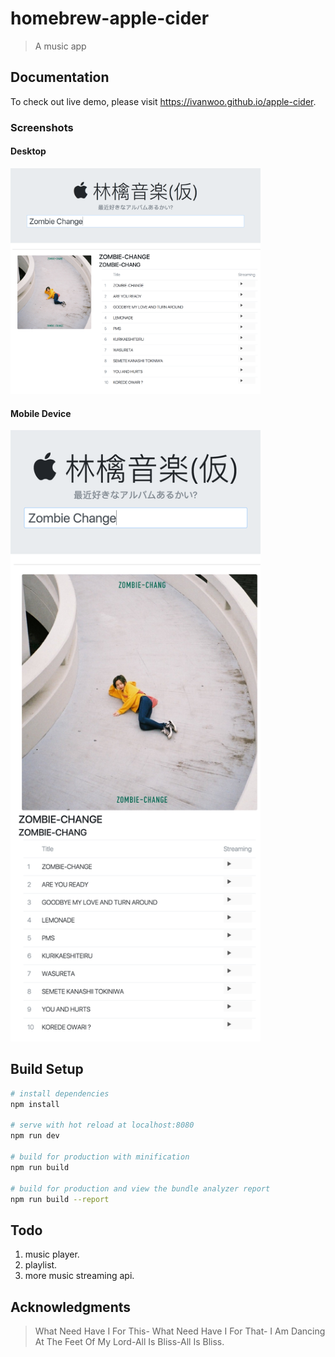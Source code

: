 # homebrew-apple-cider

> A  music app

## Documentation
To check out live demo, please visit https://ivanwoo.github.io/apple-cider.

### Screenshots
#### Desktop
<img src="https://github.com/IvanWoo/homebrew-apple-cider/blob/master/screenshots/desktop.png" width="400">

#### Mobile Device
<img src="https://github.com/IvanWoo/homebrew-apple-cider/blob/master/screenshots/mobile%20device.png" width="400">

## Build Setup

``` bash
# install dependencies
npm install

# serve with hot reload at localhost:8080
npm run dev

# build for production with minification
npm run build

# build for production and view the bundle analyzer report
npm run build --report
```

## Todo
1. music player.
2. playlist.
3. more music streaming api.

## Acknowledgments

> What Need Have I For This- What Need Have I For That- I Am Dancing At The Feet Of My Lord-All Is Bliss-All Is Bliss.
